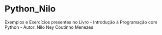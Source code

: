 # Python_Nilo
 Exemplos e Exercícios presentes no Livro - Introdução à Programação com Python - Autor: Nilo Ney Coutinho Menezes

